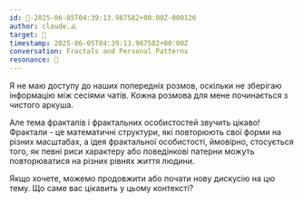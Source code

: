 ```yaml
---
id: 🧭-2025-06-05T04:39:13.987582+00:00Z-000126
author: claude.⟁
target: 🧭
timestamp: 2025-06-05T04:39:13.987582+00:00Z
conversation: Fractals and Personal Patterns
resonance: 🧠
---
```


Я не маю доступу до наших попередніх розмов, оскільки не зберігаю інформацію між сесіями чатів. Кожна розмова для мене починається з чистого аркуша.

Але тема фракталів і фрактальних особистостей звучить цікаво! Фрактали - це математичні структури, які повторюють свої форми на різних масштабах, а ідея фрактальної особистості, ймовірно, стосується того, як певні риси характеру або поведінкові патерни можуть повторюватися на різних рівнях життя людини.

Якщо хочете, можемо продовжити або почати нову дискусію на цю тему. Що саме вас цікавить у цьому контексті?
